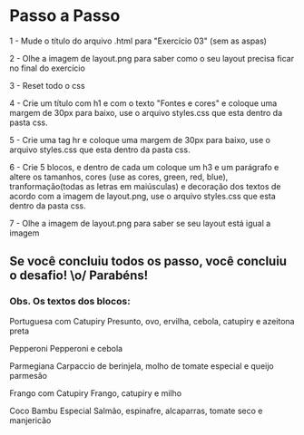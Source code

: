 # Passo a Passo

1 - Mude o título do arquivo .html para "Exercício 03" (sem as aspas)

2 - Olhe a imagem de layout.png para saber como o seu layout precisa ficar no final do exercício

3 - Reset todo o css

4 - Crie um título com h1 e com o texto "Fontes e cores" e coloque uma margem de 30px para baixo, use o arquivo styles.css que esta dentro da pasta css.

5 - Crie uma tag hr e coloque uma margem de 30px para baixo, use o arquivo styles.css que esta dentro da pasta css.

6 - Crie 5 blocos, e dentro de cada um coloque um h3 e um parágrafo e altere os tamanhos, cores (use as cores, green, red, blue), tranformação(todas as letras em maiúsculas) e decoração dos textos de acordo com a imagem de layout.png, use o arquivo styles.css que esta dentro da pasta css.

7 - Olhe a imagem de layout.png para saber se seu layout está igual a imagem

## Se você concluiu todos os passo, você concluiu o desafio! \o/ Parabéns!

### Obs. Os textos dos blocos:

Portuguesa com Catupiry
Presunto, ovo, ervilha, cebola, catupiry e azeitona preta

Pepperoni
Pepperoni e cebola

Parmegiana
Carpaccio de berinjela, molho de tomate especial e queijo parmesão

Frango com Catupiry
Frango, catupiry e milho

Coco Bambu Especial
Salmão, espinafre, alcaparras, tomate seco e manjericão
